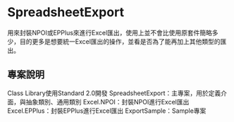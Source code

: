 # SpreadsheetExport

用來封裝NPOI或EPPlus來進行Excel匯出，使用上並不會比使用原套件簡略多少，目的更多是想要統一Excel匯出的操作，並看是否為了能再加上其他類型的匯出。

## 專案說明

Class Library使用Standard 2.0開發
SpreadsheetExport：主專案，用於定義介面，與抽象類別、通用類別
Excel.NPOI：封裝NPOI進行Excel匯出
Excel.EPPlus：封裝EPPlus進行Excel匯出
ExportSample：Sample專案
